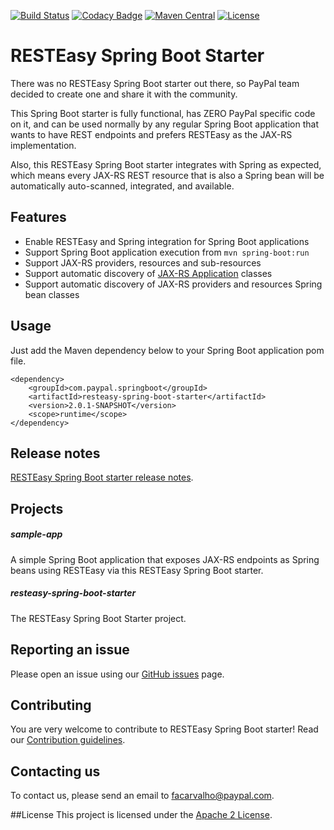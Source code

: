 [![Build Status](https://travis-ci.org/paypal/resteasy-spring-boot.svg?branch=master)](https://travis-ci.org/paypal/resteasy-spring-boot)
[![Codacy Badge](https://api.codacy.com/project/badge/grade/4d23b74b13c3464b95f1acdb40b35cd7)](https://www.codacy.com/app/fabiocarvalho777/resteasy-spring-boot)
[![Maven Central](https://maven-badges.herokuapp.com/maven-central/com.paypal.springboot/spring-boot-starter-resteasy/badge.svg?style=flat)](http://search.maven.org/#search|ga|1|g:com.paypal.springboot)
[![License](http://img.shields.io/:license-Apache%202-red.svg)](http://www.apache.org/licenses/LICENSE-2.0.txt)

# RESTEasy Spring Boot Starter

There was no RESTEasy Spring Boot starter out there, so PayPal team decided to create one and share it with the community.<br>

This Spring Boot starter is fully functional, has ZERO PayPal specific code on it, and can be used normally by any regular Spring Boot application that wants to have REST endpoints and prefers RESTEasy as the JAX-RS implementation.

Also, this RESTEasy Spring Boot starter integrates with Spring as expected, which means every JAX-RS REST resource that is also a Spring bean will be automatically auto-scanned, integrated, and available.

## Features
* Enable RESTEasy and Spring integration for Spring Boot applications
* Support Spring Boot application execution from `mvn spring-boot:run`
* Support JAX-RS providers, resources and sub-resources
* Support automatic discovery of [JAX-RS Application](https://docs.oracle.com/javaee/7/api/javax/ws/rs/core/Application.html) classes
* Support automatic discovery of JAX-RS providers and resources Spring bean classes

## Usage
Just add the Maven dependency below to your Spring Boot application pom file.<br>

```
<dependency>
	<groupId>com.paypal.springboot</groupId>
	<artifactId>resteasy-spring-boot-starter</artifactId>
	<version>2.0.1-SNAPSHOT</version>
	<scope>runtime</scope>
</dependency>
```

## Release notes
[RESTEasy Spring Boot starter release notes](./RELEASE_NOTES.md).

## Projects

##### sample-app
A simple Spring Boot application that exposes JAX-RS endpoints as Spring beans using RESTEasy via this RESTEasy Spring Boot starter.

##### resteasy-spring-boot-starter
The RESTEasy Spring Boot Starter project.

## Reporting an issue
Please open an issue using our [GitHub issues](https://github.com/paypal/resteasy-spring-boot/issues) page.

## Contributing
You are very welcome to contribute to RESTEasy Spring Boot starter! Read our [Contribution guidelines](./CONTRIBUTING.md).

## Contacting us
To contact us, please send an email to facarvalho@paypal.com.

##License
This project is licensed under the [Apache 2 License](License.html).
